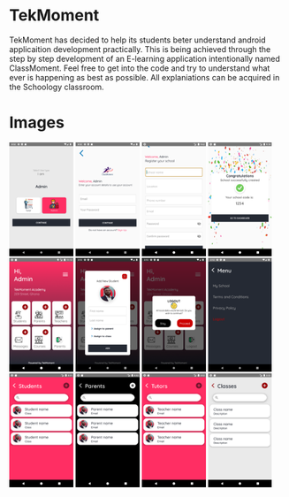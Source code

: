 # TekMoment

TekMoment has decided to help its students beter understand android applicaition development practically. This is being achieved through the step by step development of an E-learning application intentionally named ClassMoment. 
Feel free to get into the code and try to understand what ever is happening as best as possible.
All explaniations can be acquired in the Schoology classroom. 

# Images
<img src="screenshots/one.png" width="23%"> <img src="screenshots/two.png" width="23%">
<img src="screenshots/three.png" width="23%"> <img src="screenshots/four.png" width="23%">
<img src="screenshots/five.png" width="23%"> <img src="screenshots/six.png" width="23%">
<img src="screenshots/seven.png" width="23%"> <img src="screenshots/eight.png" width="23%">
<img src="screenshots/nine.png" width="23%"> <img src="screenshots/ten.png" width="23%">
<img src="screenshots/eleven.png" width="23%"> <img src="screenshots/twelve.png" width="23%">
